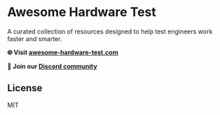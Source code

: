 # Awesome Hardware Test

A curated collection of resources designed to help test engineers work faster and smarter.

**🌐 Visit [awesome-hardware-test.com](https://awesome-hardware-test.com)**

**💬 Join our [Discord community](https://discord.gg/XuwYANGx7J)**

## License

MIT